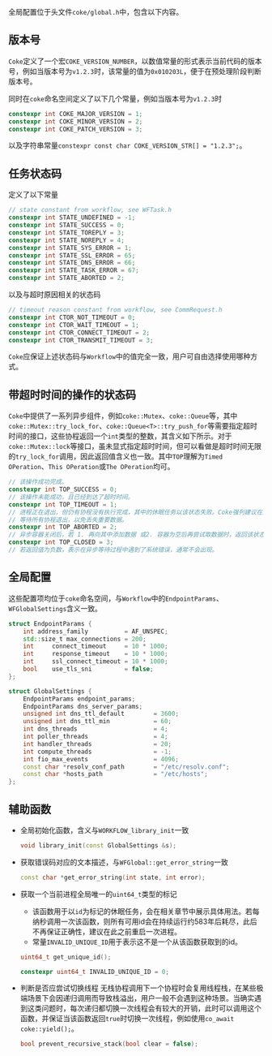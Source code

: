 全局配置位于头文件`coke/global.h`中，包含以下内容。


## 版本号
`Coke`定义了一个宏`COKE_VERSION_NUMBER`，以数值常量的形式表示当前代码的版本号，例如当版本号为`v1.2.3`时，该常量的值为`0x010203L`，便于在预处理阶段判断版本号。

同时在`coke`命名空间定义了以下几个常量，例如当版本号为`v1.2.3`时

```cpp
constexpr int COKE_MAJOR_VERSION = 1;
constexpr int COKE_MINOR_VERSION = 2;
constexpr int COKE_PATCH_VERSION = 3;
```

以及字符串常量`constexpr const char COKE_VERSION_STR[] = "1.2.3";`。


## 任务状态码
定义了以下常量

```cpp
// state constant from workflow, see WFTask.h
constexpr int STATE_UNDEFINED = -1;
constexpr int STATE_SUCCESS = 0;
constexpr int STATE_TOREPLY = 3;
constexpr int STATE_NOREPLY = 4;
constexpr int STATE_SYS_ERROR = 1;
constexpr int STATE_SSL_ERROR = 65;
constexpr int STATE_DNS_ERROR = 66;
constexpr int STATE_TASK_ERROR = 67;
constexpr int STATE_ABORTED = 2;
```

以及与超时原因相关的状态码

```cpp
// timeout reason constant from workflow, see CommRequest.h
constexpr int CTOR_NOT_TIMEOUT = 0;
constexpr int CTOR_WAIT_TIMEOUT = 1;
constexpr int CTOR_CONNECT_TIMEOUT = 2;
constexpr int CTOR_TRANSMIT_TIMEOUT = 3;
```

`Coke`应保证上述状态码与`Workflow`中的值完全一致，用户可自由选择使用哪种方式。


## 带超时时间的操作的状态码
`Coke`中提供了一系列异步组件，例如`coke::Mutex`、`coke::Queue`等，其中`coke::Mutex::try_lock_for`、`coke::Queue<T>::try_push_for`等需要指定超时时间的接口，这些协程返回一个`int`类型的整数，其含义如下所示。对于`coke::Mutex::lock`等接口，虽未显式指定超时时间，但可以看做是超时时间无限的`try_lock_for`调用，因此返回值含义也一致。其中`TOP`理解为`Timed OPeration`、`This OPeration`或`The OPeration`均可。

```cpp
// 该操作成功完成。
constexpr int TOP_SUCCESS = 0;
// 该操作未能成功，且已经到达了超时时间。
constexpr int TOP_TIMEOUT = 1;
// 进程正在退出，但仍有协程没有执行完成，其中的休眠任务以该状态失败。Coke强列建议在主线程退出前
// 等待所有协程退出，以免丢失重要数据。
constexpr int TOP_ABORTED = 2;
// 异步容器关闭后，若 1. 再向其中添加数据 或2. 容器为空后再尝试取数据时，返回该状态码。
constexpr int TOP_CLOSED = 3;
// 若返回值为负数，表示在异步等待过程中遇到了系统错误，通常不会出现。
```


## 全局配置
这些配置项均位于`coke`命名空间，与`Workflow`中的`EndpointParams`、`WFGlobalSettings`含义一致。

```cpp
struct EndpointParams {
    int address_family          = AF_UNSPEC;
    std::size_t max_connections = 200;
    int     connect_timeout     = 10 * 1000;
    int     response_timeout    = 10 * 1000;
    int     ssl_connect_timeout = 10 * 1000;
    bool    use_tls_sni         = false;
};

struct GlobalSettings {
    EndpointParams endpoint_params;
    EndpointParams dns_server_params;
    unsigned int dns_ttl_default        = 3600;
    unsigned int dns_ttl_min            = 60;
    int dns_threads                     = 4;
    int poller_threads                  = 4;
    int handler_threads                 = 20;
    int compute_threads                 = -1;
    int fio_max_events                  = 4096;
    const char *resolv_conf_path        = "/etc/resolv.conf";
    const char *hosts_path              = "/etc/hosts";
};
```


## 辅助函数
- 全局初始化函数，含义与`WORKFLOW_library_init`一致

    ```cpp
    void library_init(const GlobalSettings &s);
    ```

- 获取错误码对应的文本描述，与`WFGlobal::get_error_string`一致

    ```cpp
    const char *get_error_string(int state, int error);
    ```

- 获取一个当前进程全局唯一的`uint64_t`类型的标记
    - 该函数用于以`id`为标记的休眠任务，会在相关章节中展示具体用法。若每纳秒调用一次该函数，则所有可用id会在持续运行约583年后耗尽，此后不再保证正确性，建议在此之前重启一次进程。
    - 常量`INVALID_UNIQUE_ID`用于表示这不是一个从该函数获取到的id。

    ```cpp
    uint64_t get_unique_id();

    constexpr uint64_t INVALID_UNIQUE_ID = 0;
    ```

- 判断是否应尝试切换线程
    无栈协程调用下一个协程时会复用线程栈，在某些极端场景下会因递归调用而导致栈溢出，用户一般不会遇到这种场景。当确实遇到这类问题时，每次递归都切换一次线程会有较大的开销，此时可以调用这个函数，并保证当该函数返回`true`时切换一次线程，例如使用`co_await coke::yield();`。

    ```cpp
    bool prevent_recursive_stack(bool clear = false);
    ```
